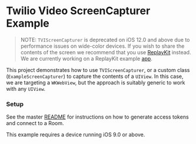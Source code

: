 # Twilio Video ScreenCapturer Example

> NOTE: `TVIScreenCapturer` is deprecated on iOS 12.0 and above due to performance issues on wide-color devices. If you wish to share the contents of the screen we recommend that you use [ReplayKit](https://developer.apple.com/documentation/replaykit) instead. We are currently working on a ReplayKit example [app](https://github.com/twilio/video-quickstart-swift/pull/287).

This project demonstrates how to use `TVIScreenCapturer`, or a custom class (`ExampleScreenCapturer`) to capture the contents of a `UIView`. In this case, we are targeting a `WKWebView`, but the approach is suitably generic to work with any `UIView`.

### Setup

See the master [README](https://github.com/twilio/video-quickstart-swift/blob/master/README.md) for instructions on how to generate access tokens and connect to a Room.

This example requires a device running iOS 9.0 or above.